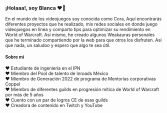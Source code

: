 ### ¡Holaaa!, soy Blanca ❤️💛

<p align="left">En el mundo de los videojuegos soy conocida como Cora,
  Aquí encontrarás diferentes proyectos que he realizado, mis redes sociales en donde juego videojuegos en línea y comparto tips para optimizar su rendimiento en World of Warcraft. Así mismo, he creado algunos Weakauras personales que he terminado compartiendo por la web para que otros los disfruten. Así que nada, un saludoo y espero que algo te sea útil.
</p>

#### Sobre mí
<p align="left">
   
❤️ Estudiante de ingeniería en el IPN<br>
❤️ Miembro del Pool de talento de Inroads México<br>
❤️ Miembro de Generación 2022 de programa de Mentorías corporativas Coppel<br>
❤️ Miembro de diferentes guilds en progresión mítica de World of Warcraft por más de 5 años<br>
❤️ Cuento con un par de logros CE de esas guilds<br>
❤️ Creadora de contenido en Twitch y YouTube<br>
</p>
